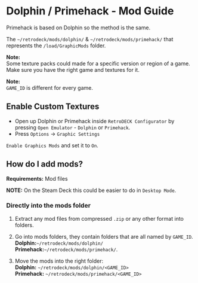 # Dolphin / Primehack - Mod Guide
Primehack is based on Dolphin so the method is the same.

The `~/retrodeck/mods/dolphin/` & `~/retrodeck/mods/primehack/` that represents the `/load/GraphicMods` folder.<br>


**Note:** <br>
Some texture packs could made for a specific version or region of a game. Make sure you have the right game and textures for it.

**Note:**<br>
`GAME_ID` is different for every game.

## Enable Custom Textures
* Open up Dolphin or Primehack inside `RetroDECK Configurator` by pressing `Open Emulator` - `Dolphin` or `Primehack`.
* Press `Options` -> `Graphic Settings`

`Enable Graphics Mods` and set it to `On`.<br>

## How do I add mods?

**Requirements:** Mod files <br>

**NOTE:** On the Steam Deck this could be easier to do in `Desktop Mode`.


### Directly into the mods folder

1. Extract any mod files from compressed `.zip` or any other format into folders.

2. Go into mods folders, they contain folders that are all named by `GAME_ID`.<br>
**Dolphin:**`~/retrodeck/mods/dolphin/` <br>
**Primehack:**`~/retrodeck/mods/primehack/`.

3. Move the mods into the right folder: <br>
**Dolphin:** `~/retrodeck/mods/dolphin/<GAME_ID>` <br>
**Primehack:** `~/retrodeck/mods/primehack/<GAME_ID>` <br>

